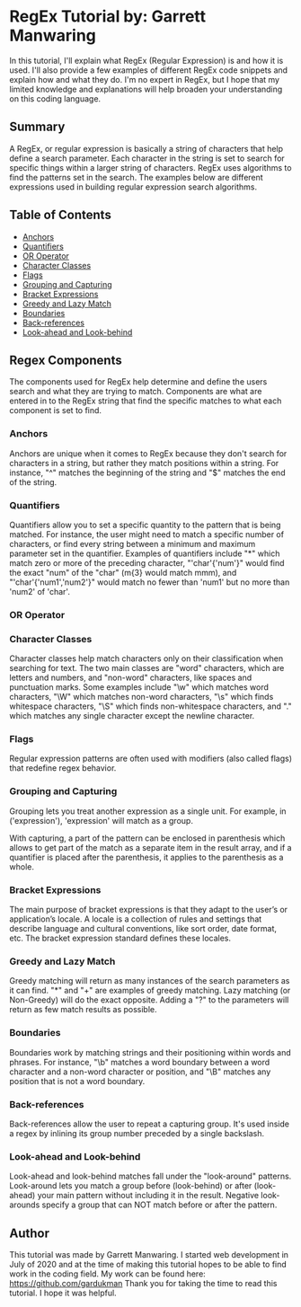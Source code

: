 # RegEx Tutorial by: Garrett Manwaring

In this tutorial, I'll explain what RegEx (Regular Expression) is and how it is used. I'll also provide a few examples of different RegEx code snippets and explain how and what they do. I'm no expert in RegEx, but I hope that my limited knowledge and explanations will help broaden your understanding on this coding language.

## Summary

A RegEx, or regular expression is basically a string of characters that help define a search parameter. Each character in the string is set to search for specific things within a larger string of characters. RegEx uses algorithms to find the patterns set in the search. The examples below are different expressions used in building regular expression search algorithms.

## Table of Contents

- [Anchors](#anchors)
- [Quantifiers](#quantifiers)
- [OR Operator](#or-operator)
- [Character Classes](#character-classes)
- [Flags](#flags)
- [Grouping and Capturing](#grouping-and-capturing)
- [Bracket Expressions](#bracket-expressions)
- [Greedy and Lazy Match](#greedy-and-lazy-match)
- [Boundaries](#boundaries)
- [Back-references](#back-references)
- [Look-ahead and Look-behind](#look-ahead-and-look-behind)

## Regex Components

The components used for RegEx help determine and define the users search and what they are trying to match. Components are what are entered in to the RegEx string that find the specific matches to what each component is set to find.

### Anchors

Anchors are unique when it comes to RegEx because they don't search for characters in a string, but rather they match positions within a string. For instance, "^" matches the beginning of the string and "$" matches the end of the string.

### Quantifiers

Quantifiers allow you to set a specific quantity to the pattern that is being matched. For instance, the user might need to match a specific number of characters, or find every string between a minimum and maximum parameter set in the quantifier. Examples of quantifiers include "*" which match zero or more of the preceding character, "'char'\{'num'\}" would find the exact "num" of the "char" (m\{3} would match mmm), and "'char'\{'num1','num2'\}" would match no fewer than 'num1' but no more than 'num2' of 'char'.

### OR Operator

### Character Classes

Character classes help match characters only on their classification when searching for text. The two main classes are "word" characters, which are letters and numbers, and "non-word" characters, like spaces and punctuation marks. Some examples include "\w" which matches word characters, "\W" which matches non-word characters, "\s" which finds whitespace characters, "\S" which finds non-whitespace characters, and "." which matches any single character except the newline character. 

### Flags

Regular expression patterns are often used with modifiers (also called flags) that redefine regex behavior.

### Grouping and Capturing

Grouping lets you treat another expression as a single unit. For example, in \('expression'\), 'expression' will match as a group.

With capturing, a part of the pattern can be enclosed in parenthesis which allows to get part of the match as a separate item in the result array, and if a quantifier is placed after the parenthesis, it applies to the parenthesis as a whole.

### Bracket Expressions

The main purpose of bracket expressions is that they adapt to the user’s or application’s locale. A locale is a collection of rules and settings that describe language and cultural conventions, like sort order, date format, etc. The bracket expression standard defines these locales.

### Greedy and Lazy Match

Greedy matching will return as many instances of the search parameters as it can find. "*" and "+" are examples of greedy matching. Lazy matching (or Non-Greedy) will do the exact opposite. Adding a "?" to the parameters will return as few match results as possible.

### Boundaries

 Boundaries work by matching strings and their positioning within words and phrases. For instance, "\b" matches a word boundary between a word character and a non-word character or position, and "\B" matches any position that is not a word boundary.

### Back-references

Back-references allow the user to repeat a capturing group. It's used inside a regex by inlining its group number preceded by a single backslash.

### Look-ahead and Look-behind

Look-ahead and look-behind matches fall under the "look-around" patterns. Look-around lets you match a group before (look-behind) or after (look-ahead) your main pattern without including it in the result.
Negative look-arounds specify a group that can NOT match before or after the pattern.

## Author

This tutorial was made by Garrett Manwaring. I started web development in July of 2020 and at the time of making this tutorial hopes to be able to find work in the coding field. My work can be found here: https://github.com/gardukman Thank you for taking the time to read this tutorial. I hope it was helpful.
